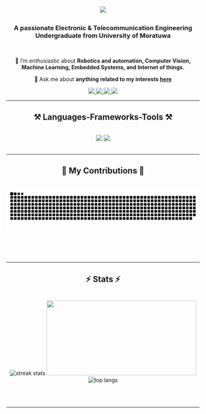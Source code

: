 <!-- <img align="right" src="https://visitor-badge.laobi.icu/badge?page_id=uvinduuu.uvinduuu" /> -->

<h1 align="center">
    <img src="https://readme-typing-svg.herokuapp.com/?font=Righteous&size=35&center=true&vCenter=true&width=500&height=70&duration=4000&lines=Hi+There!+👋;+I'm+Uvindu+Kodikara!;" />
</h1>

<h3 align="center">A passionate Electronic & Telecommunication Engineering Undergraduate from University of Moratuwa </h3>

<br/>

<div align="center">
 
 🔭 I’m enthusiastic about **Robotics and automation, Computer Vision, Machine Learning, Embedded Systems, and Internet of things.**
 
💬 Ask me about **anything related to my interests [here](mailto:uvindukodikara@gmail.com)**

 </div>
 
<div align="center"> 
  <a href="mailto:uvindukodikara@gmail.com">
    <img src="https://img.shields.io/badge/Gmail-333333?style=for-the-badge&logo=gmail&logoColor=red" />
  </a>
  <a href="https://www.linkedin.com/in/uvindu-kodikara" target="_blank">
    <img src="https://img.shields.io/badge/LinkedIn-0077B5?style=for-the-badge&logo=linkedin&logoColor=white" target="_blank" />
  </a>
  <a href="https://medium.com/@uvindukodikara" target="_blank">
     <img src="https://img.shields.io/badge/Medium-12100E?style=for-the-badge&logo=medium&logoColor=white" target="_blank" /> <!-- sqlite, safari, google-chrome are other good icon options -->
  </a>
  <a href="https://github.com/uvinduuu" target="_blank">
     <img src="https://img.shields.io/badge/Portfolio-FF5722?style=for-the-badge&logo=todoist&logoColor=white" target="_blank" /> <!-- sqlite, safari, google-chrome are other good icon options -->
  </a>
</div>

 <hr/>
 
<h2 align="center">⚒️ Languages-Frameworks-Tools ⚒️</h2>
<br/>
<div align="center">
    <img src="https://skillicons.dev/icons?i=vscode,cpp,github,arduino,matlab,pytorch,tensorflow,opencv,sklearn" />
    <img src="https://skillicons.dev/icons?i=python,photoshop,latex,nodejs,ros,raspberrypi" /><br>
</div>

<br/>
<hr/>

<div align="center">
  <h2>🐍 My Contributions 🐍</h2>
  <br>
  <img alt="snake eating my contributions" src="https://raw.githubusercontent.com/salesp07/salesp07/output/github-contribution-grid-snake.svg" />
  
  <br/><br/><br/>
</div>

<hr/>

<h2 align="center">⚡ Stats ⚡</h2>
<br>
<div align="center">
  <img width=390 height=195 src="https://github-readme-streak-stats-salesp07.vercel.app/?user=uvinduuu&count_private=true&theme=react&border_radius=10" alt="streak stats"/>
  <img width=390 height=195 src="https://github-readme-stats.vercel.app/api?username=uvinduuu&show_icons=true&theme=react" />
  <br/>
  <img width=325 align="center" src="https://github-readme-stats.vercel.app/api/top-langs/?username=uvinduuu&hide=HTML&langs_count=8&layout=compact&theme=react&border_radius=10&size_weight=0.5&count_weight=0.5&exclude_repo=github-readme-stats" alt="top langs" />
</div>

<br/><br/>

<hr/>

<br/>

<!-- 
<div align="center">
<a href='https://ko-fi.com/V7V4RAK9C' target='_blank'>
    <img height='64' style='border:0px;height:64px;' src='https://storage.ko-fi.com/cdn/kofi1.png?v=3' border='0' alt='Buy Me a Coffee at ko-fi.com' />
</a>
</div>
-->

<br/>
